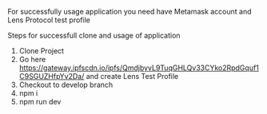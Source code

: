 For successfully usage application you need have Metamask account and Lens Protocol test profile

Steps for successfull clone and usage of application

1. Clone Project
2. Go here https://gateway.ipfscdn.io/ipfs/QmdjbyvL9TuqGHLQv33CYko2RpdGquf1C9SGUZHfpYv2Da/ and create Lens Test Profile
3. Checkout to develop branch
4. npm i
5. npm run dev
